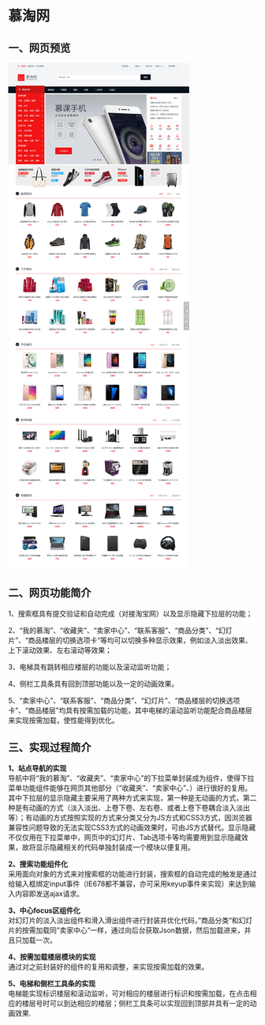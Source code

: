 慕淘网
====

一、网页预览
-----------

![幕淘网](https://github.com/YuBaiLian123/MuTaoWeb/blob/master/mutaoimg.png)

二、网页功能简介
---------------

1、搜索框具有提交验证和自动完成（对接淘宝网）以及显示隐藏下拉层的功能；

2、“我的慕淘”、“收藏夹”、“卖家中心”、“联系客服”、“商品分类”、“幻灯片”、“商品楼层的切换选项卡“等均可以切换多种显示效果，例如淡入淡出效果、上下滚动效果、左右滚动等效果；

3、电梯具有跳转相应楼层的功能以及滚动监听功能；

4、侧栏工具条具有回到顶部功能以及一定的动画效果。

5、“卖家中心”、“联系客服”、“商品分类”、“幻灯片”、“商品楼层的切换选项卡”、“商品楼层”均具有按需加载的功能，其中电梯的滚动监听功能配合商品楼层来实现按需加载，使性能得到优化。

三、实现过程简介
--------------------

**1、站点导航的实现**<br>
    导航中将“我的慕淘”、“收藏夹”、“卖家中心”的下拉菜单封装成为组件，使得下拉菜单功能组件能够在网页其他部分（“收藏夹”、“卖家中心”、）进行很好的复用。其中下拉层的显示隐藏主要采用了两种方式来实现，第一种是无动画的方式，第二种是有动画的方式（淡入淡出、上卷下卷、左右卷、或者上卷下卷耦合淡入淡出等）；有动画的方式按照实现的方式来分类又分为JS方式和CSS3方式，因浏览器兼容性问题导致的无法实现CSS3方式的动画效果时，可由JS方式替代。显示隐藏不仅仅用在下拉菜单中，网页中的幻灯片、Tab选项卡等均需要用到显示隐藏效果，故将显示隐藏相关的代码单独封装成一个模块以便复用。  

**2、搜索功能组件化**<br>
    采用面向对象的方式来对搜索框的功能进行封装，搜索框的自动完成的触发是通过给输入框绑定input事件（IE678都不兼容，亦可采用keyup事件来实现）来达到输入内容即发送ajax请求。  

**3、中心focus区组件化**<br>
    对幻灯片的淡入淡出组件和滑入滑出组件进行封装并优化代码，”商品分类“和幻灯片的按需加载同”卖家中心“一样，通过向后台获取Json数据，然后加载进来，并且只加载一次。  

**4、按需加载楼层模块的实现**<br>
    通过对之前封装好的组件的复用和调整，来实现按需加载的效果。  

**5、电梯和侧栏工具条的实现**<br>
    电梯能实现标识楼层和滚动监听，可对相应的楼层进行标识和按需加载，在点击相应的楼层号时可以到达相应的楼层；侧栏工具条可以实现回到顶部并具有一定的动画效果.  
